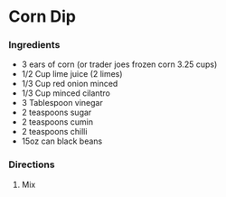 # Corn Dip #

### Ingredients ###

 * 3 ears of corn (or trader joes frozen corn 3.25 cups)
 * 1/2 Cup lime juice (2 limes)
 * 1/3 Cup red onion minced
 * 1/3 Cup minced cilantro
 * 3 Tablespoon vinegar
 * 2 teaspoons sugar
 * 2 teaspoons cumin
 * 2 teaspoons chilli
 * 15oz can black beans

### Directions ###

 1. Mix

